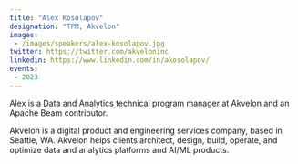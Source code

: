 ```yaml
---
title: "Alex Kosolapov"
designation: "TPM, Akvelon"
images:
 - /images/speakers/alex-kosolapov.jpg
twitter: https://twitter.com/akveloninc
linkedin: https://www.linkedin.com/in/akosolapov/
events:
 - 2023
---
```


Alex is a Data and Analytics technical program manager at Akvelon and an Apache Beam contributor.
 
Akvelon is a digital product and engineering services company, based in Seattle, WA. Akvelon helps clients architect, design, build, operate, and optimize data and analytics platforms and AI/ML products.